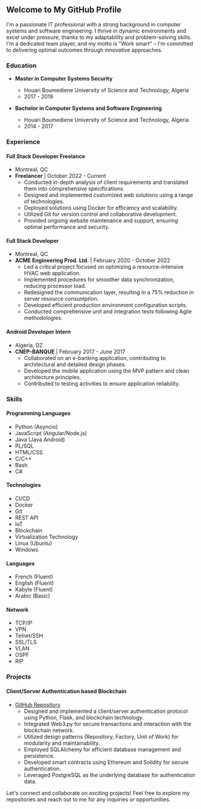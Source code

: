 ## Welcome to My GitHub Profile

I'm a passionate IT professional with a strong background in computer systems and software engineering. I thrive in dynamic environments and excel under pressure, thanks to my adaptability and problem-solving skills. I'm a dedicated team player, and my motto is "Work smart" – I'm committed to delivering optimal outcomes through innovative approaches.

### Education
- **Master in Computer Systems Security**
  - Houari Boumediene University of Science and Technology, Algeria
  - 2017 - 2019

- **Bachelor in Computer Systems and Software Engineering**
  - Houari Boumediene University of Science and Technology, Algeria
  - 2014 - 2017

### Experience

#### Full Stack Developer Freelance
- Montreal, QC
- **Freelancer** | October 2022 - Current
  - Conducted in-depth analysis of client requirements and translated them into comprehensive specifications.
  - Designed and implemented customized web solutions using a range of technologies.
  - Deployed solutions using Docker for efficiency and scalability.
  - Utilized Git for version control and collaborative development.
  - Provided ongoing website maintenance and support, ensuring optimal performance and security.

#### Full Stack Developer
- Montreal, QC
- **ACME Engineering Prod. Ltd.** | February 2020 - October 2022
  - Led a critical project focused on optimizing a resource-intensive HVAC web application.
  - Implemented procedures for smoother data synchronization, reducing processor load.
  - Redesigned the communication layer, resulting in a 75% reduction in server resource consumption.
  - Developed efficient production environment configuration scripts.
  - Conducted comprehensive unit and integration tests following Agile methodologies.

#### Android Developer Intern
- Algeria, DZ
- **CNEP-BANQUE** | February 2017 - June 2017
  - Collaborated on an e-banking application, contributing to architectural and detailed design phases.
  - Developed the mobile application using the MVP pattern and clean architecture principles.
  - Contributed to testing activities to ensure application reliability.

### Skills

#### Programming Languages
- Python (Asyncio)
- JavaScript (Angular/Node.js)
- Java (Java Android)
- PL/SQL
- HTML/CSS
- C/C++
- Bash
- C#

#### Technologies
- CI/CD
- Docker
- Git
- REST API
- IoT
- Blockchain
- Virtualization Technology
- Linux (Ubuntu)
- Windows

#### Languages
- French (Fluent)
- English (Fluent)
- Kabyle (Fluent)
- Arabic (Basic)

#### Network
- TCP/IP
- VPN
- Telnet/SSH
- SSL/TLS
- VLAN
- OSPF
- RIP

### Projects

#### Client/Server Authentication based Blockchain
- [GitHub Repository](https://github.com/AGHiLESDEV/BAIIOT-PROJECT)
  - Designed and implemented a client/server authentication protocol using Python, Flask, and blockchain technology.
  - Integrated Web3.py for secure transactions and interaction with the blockchain network.
  - Utilized design patterns (Repository, Factory, Unit of Work) for modularity and maintainability.
  - Employed SQLAlchemy for efficient database management and persistence.
  - Developed smart contracts using Ethereum and Solidity for secure authentication.
  - Leveraged PostgreSQL as the underlying database for authentication data.

Let's connect and collaborate on exciting projects! Feel free to explore my repositories and reach out to me for any inquiries or opportunities.
